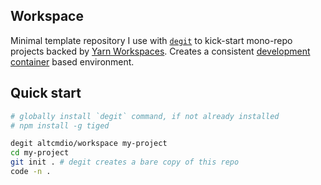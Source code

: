 ## Workspace

Minimal template repository I use with [`degit`](https://www.npmjs.com/package/tiged) to kick-start mono-repo projects backed by [Yarn Workspaces](https://yarnpkg.com/features/workspaces). Creates a consistent [development container](https://code.visualstudio.com/docs/remote/containers-tutorial) based environment.

## Quick start

```sh
# globally install `degit` command, if not already installed
# npm install -g tiged

degit altcmdio/workspace my-project
cd my-project
git init . # degit creates a bare copy of this repo
code -n .

```
